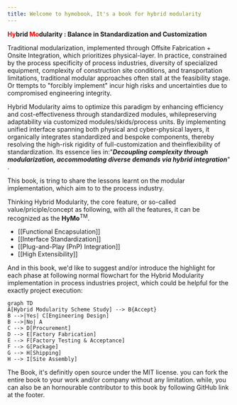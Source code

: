 ```yaml
---
title: Welcome to hymobook, It's a book for hybrid modularity
---
```

**<font color="#FF0000">Hy</font>brid <font color="#FF0000">Mo</font>dularity : Balance in Standardization and Customization**

Traditional modularization​​, implemented through ​​Offsite Fabrication + Onsite Integration​​, which prioritizes physical-layer. In practice, constrained by the ​​process specificity​​ of process industries, ​​diversity of specialized equipment​​, ​​complexity of construction site conditions​​, and ​​transportation limitations​​, traditional modular approaches often stall at the feasibility stage. Or ttempts to "forcibly implement" incur high risks and uncertainties due to compromised engineering integrity.

​​Hybrid Modularity​​ aims to optimize this paradigm by ​​enhancing efficiency and cost-effectiveness through standardized modules​​, while ​​preserving adaptability via customized modules/skids/process units​​. By implementing ​​unified interface spanning both physical and cyber-physical layers, it ​​organically integrates standardized and bespoke components​​, thereby resolving the ​​high-risk rigidity of full-customization​​ and the ​​inflexibility of standardization​​. Its essence lies in: ​​"***Decoupling complexity through modularization, accommodating diverse demands via hybrid integration***"​​.

This book, is tring to share the lessons learnt on the modular implementation, which aim to  to the process industry. 

Thinking Hybrid Modularity, the core feature, or so-called value/priciple/concept as following, with all the features, it can be recognized as the **HyMo**<sup>TM</sup>.  

- [[Functional Encapsulation]]  
- [[Interface Standardization]]  
- [[​​Plug-and-Play (PnP) Integration​​]]  
- [[​​High Extensibility​​]]

And in this book, we'd like to suggest and/or introduce the highlight for each phase at following normal flowchart for the Hybrid Modularity implementation in process industries project, which could be helpful for the exactly project execution:

```mermaid
graph TD
A[Hybrid Modularity Scheme Study] --> B{Accept}
B -->|Yes| C[Engineering Design]
B -->|No| A
C --> D[Procurement]
D --> E[Factory Fabrication]
E --> F[Factory Testing & Acceptance]
F --> G[Package]
G --> H[Shipping]
H --> I[Site Assembly]

```


The Book, it's definitly open source under the MIT license. you can fork the entire book to your work and/or company without any limitation. while, you can also be an hornourable contributor to this book by following GitHub link at the footer.


